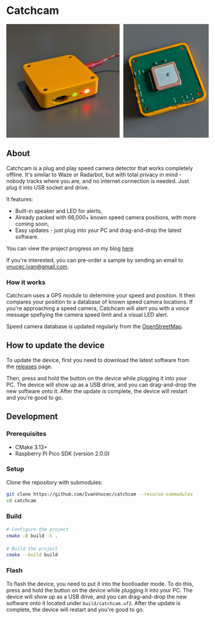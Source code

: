 # Catchcam

<div style="display: flex;">
  <img src="images/catchcam.jpg" alt="Catchcam device plugged in" style="height: 300px; margin-right: 10px;">
  <img src="images/catchcam_internals.jpg" alt="Catchcam device internals" style="height: 300px;">
</div>

## About

Catchcam is a plug and play speed camera detector that works completely offline. It's similar to Waze or Radarbot, but with total privacy in mind - nobody tracks where you are, and no internet connection is needed. Just plug it into USB socket and drive.

It features:

- Built-in speaker and LED for alerts,
- Already packed with 66,000+ known speed camera positions, with more coming soon,
- Easy updates - just plug into your PC and drag-and-drop the latest software.

You can view the project progress on my blog [here](https://ivanvnucec.github.io/tags/#catchcam)

If you're interested, you can pre-order a sample by sending an email to [vnucec.ivan@gmail.com](mailto:vnucec.ivan@gmail.com).

### How it works

Catchcam uses a GPS module to determine your speed and position. It then compares your position to a database of known speed camera locations. If you're approaching a speed camera, Catchcam will alert you with a voice message spefiying the camera speed limit and a visual LED alert.

Speed camera database is updated regularly from the [OpenStreetMap](https://www.openstreetmap.org/).

## How to update the device

To update the device, first you need to download the latest software from the [releases](https://github.com/IvanVnucec/catchcam/releases) page.

Then, press and hold the button on the device while plugging it into your PC. The device will show up as a USB drive, and you can drag-and-drop the new software onto it. After the update is complete, the device will restart and you're good to go.

## Development

### Prerequisites

- CMake 3.13+
- Raspberry Pi Pico SDK (version 2.0.0)

### Setup

Clone the repository with submodules:

```sh
git clone https://github.com/IvanVnucec/catchcam --recurse-submodules
cd catchcam
```

### Build

```sh
# Configure the project
cmake -B build -S .

# Build the project
cmake --build build
```

### Flash

To flash the device, you need to put it into the bootloader mode. To do this, press and hold the button on the device while plugging it into your PC. The device will show up as a USB drive, and you can drag-and-drop the new software onto it located under `build/catchcam.uf2`. After the update is complete, the device will restart and you're good to go.

